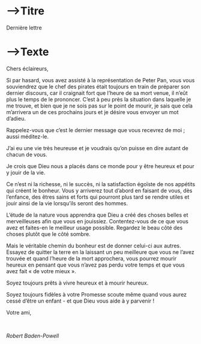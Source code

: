 # -->Titre

Dernière lettre



# -->Texte



Chers éclaireurs,





Si par hasard, vous avez assisté à la représentation de Peter Pan, vous vous souviendrez que le chef des pirates était toujours en train de préparer son dernier discours, car il craignait fort que l’heure de sa mort venue, il n’eût plus le temps de le prononcer. C’est à peu près la situation dans laquelle je me trouve, et bien que je ne sois pas sur le point de mourir, je sais que cela m’arrivera un de ces prochains jours et je désire vous envoyer un mot d’adieu.





Rappelez-vous que c’est le dernier message que vous recevrez de moi ; aussi méditez-le.

J’ai eu une vie très heureuse et je voudrais qu’on puisse en dire autant de chacun de vous.

Je crois que Dieu nous a placés dans ce monde pour y être heureux et pour y jouir de la vie. 





Ce n’est ni la richesse, ni le succès, ni la satisfaction égoïste de nos appétits qui créent le bonheur. Vous y arriverez tout d’abord en faisant de vous, dès l’enfance, des êtres sains et forts qui pourront plus tard se rendre utiles et jouir ainsi de la vie lorsqu’ils seront des hommes.





L’étude de la nature vous apprendra que Dieu a créé des choses belles et merveilleuses afin que vous en jouissiez. Contentez-vous de ce que vous avez et faites-en le meilleur usage possible. Regardez le beau côté des choses plutôt que le côté sombre.





Mais le véritable chemin du bonheur est de donner celui-ci aux autres. Essayez de quitter la terre en la laissant un peu meilleure que vous ne l’avez trouvée et quand l’heure de la mort approchera, vous pourrez mourir heureux en pensant que vous n’avez pas perdu votre temps et que vous avez fait « de votre mieux ». 





Soyez toujours prêts à vivre heureux et à mourir heureux. 





Soyez toujours fidèles à votre Promesse scoute même quand vous aurez cessé d’être un enfant - et que Dieu vous aide à y parvenir !





Votre ami,

<br>

*Robert Baden-Powell*



